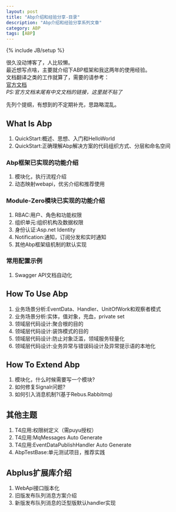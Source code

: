 ```yaml
---
layout: post
title: "Abp介绍和经验分享-目录"
description: "Abp介绍和经验分享系列文章"
category: ABP
tags: [ABP]
---
```

{% include JB/setup %}

很久没动博客了，人比较懒。  
最近想写点啥，主要就介绍下ABP框架和我这两年的使用经验。  
文档翻译之类的工作就算了，需要的请参考：  
[官方文档](https://www.aspnetboilerplate.com/Pages/Documents)  
*PS:官方文档末尾有中文文档的链接，这里就不贴了*

先列个提纲，有想到的不定期补充，思路略混乱。

## What Is Abp
1. QuickStart:概述、思想、入门和HelloWorld
1. QuickStart:正确理解Abp解决方案的代码组织方式、分层和命名空间

### Abp框架已实现的功能介绍
1. 模块化，执行流程介绍
1. 动态映射webapi，优劣介绍和推荐使用

### Module-Zero模块已实现的功能介绍
1. RBAC:用户、角色和功能权限 
1. 组织单元:组织机构及数据权限
1. 身份认证:Asp.net Identity
1. Notification:通知，订阅分发和实时通知 
1. 其他Abp框架级机制的默认实现

### 常用配置示例
1. Swagger API文档自动化

## How To Use Abp
1. 业务场景分析:EventData、Handler、UnitOfWork和观察者模式
1. 业务场景分析:实体，值对象，充血，private set
1. 领域层代码设计:聚合根的目的
1. 领域层代码设计:装饰模式的目的
1. 领域层代码设计:防止对象泛滥，领域服务轻量化
1. 领域层代码设计:业务异常与错误码设计及异常提示语的本地化

## How To Extend Abp
1. 模块化，什么时候需要写一个模块?
1. 如何修复Signalr问题?
1. 如何引入消息机制?(基于Rebus.Rabbitmq)

## 其他主题
1. T4应用:权限树定义（需puyu授权）
1. T4应用:MqMessages Auto Generate
1. T4应用:EventDataPublishHandler Auto Generate
1. AbpTestBase:单元测试项目，推荐实践

## Abplus扩展库介绍
1. WebApi接口版本化
1. 旧版发布队列消息方案介绍
1. 新版发布队列消息的泛型版默认handler实现